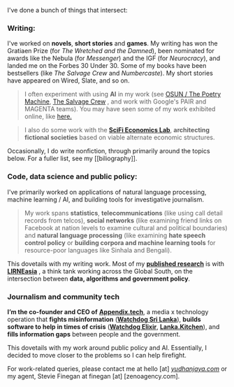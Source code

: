 

I've done a bunch of things that intersect:

### Writing:

I've worked on **novels**, **short stories** and **games**. 
My writing has won the Gratiaen Prize (for *The Wretched and the Damned*), been nominated for awards like the Nebula (for *Messenger*) and the IGF (for *Neurocracy*),  and landed me on the Forbes 30 Under 30.  Some of my books have been bestsellers (like *The Salvage Crew* and *Numbercaste*). My short stories have appeared on Wired, Slate, and so on.

> I often experiment with using **AI** in my work (see [OSUN / The Poetry Machine](https://yudhanjaya.com/OSUN-The-Poetry-Machine-d90a584526d04438a04b83f6c010456b?pvs=21), [The Salvage Crew](https://yudhanjaya.com/The-Salvage-Crew-3577b41481b2405d94ca21f1d8ede1f7?pvs=21) , and work with Google's PAIR and MAGENTA teams). You may have seen some of my work exhibited online, like [here.](http://www.deconfine.org/)

> I also do some work with the [**SciFi Economics Lab**](http://scifieconomics.world/), **architecting fictional societies** based on viable alternate economic structures.  

Occasionally, I do write nonfiction, through primarily around the topics below. For a fuller list, see my [[biliography]].

### Code, data science and public policy:

I've primarily worked on applications of natural language processing, machine learning / AI, and building tools for investigative journalism. 

> My work spans **statistics**, **telecommunications** (like using call detail records from telcos), **social networks** (like examining friend links on Facebook at nation levels to examine cultural and political boundaries) and **natural language processing** (like examining **hate speech control policy** or **building corpora and machine learning tools** for resource-poor languages like Sinhala and Bengali).

This dovetails with my writing work.  Most of my [**published research**](https://scholar.google.com/citations?user=iWHwBQEAAAAJ&hl=en) is with [**LIRNEasia**](http://lirneasia.net/) , a think tank working across the Global South, on the intersection between **data, algorithms and government policy**.

### Journalism and community tech

**I’m the co-founder and CEO of** [**Appendix.tech**](http://appendix.tech/), a media x technology operation that **fights misinformation** ([**Watchdog Sri Lanka**](http://watchdog.team/)), **builds software to help in times of crisis** ([**Watchdog Elixir**](https://github.com/team-watchdog/watchdog-elixir), [**Lanka.Kitchen**](https://lanka.kitchen/)), and **fills information gaps** between people and the government.

This dovetails with my work around public policy and AI. Essentially, I decided to move closer to the problems so I can help firefight. 

For work-related queries, please contact me at hello [at] _[yudhanjaya.com](http://yudhanjaya.com)_ or my agent, Stevie Finegan at finegan [at]  [zenoagency.com].